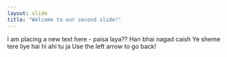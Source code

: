 ```yaml
---
layout: slide
title: "Welcome to our second slide!"
---
```

I am placing a new text here - paisa laya??
Han bhai nagad caish
Ye sheme tere liye hai hi ahi tu ja
Use the left arrow to go back!
